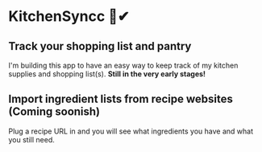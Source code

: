 # KitchenSyncc 🥘✔

## Track your shopping list and pantry

I'm building this app to have an easy way to keep track of my kitchen supplies and shopping list(s). **Still in the very early stages!**

## Import ingredient lists from recipe websites (Coming soonish)

Plug a recipe URL in and you will see what ingredients you have and what you still need.